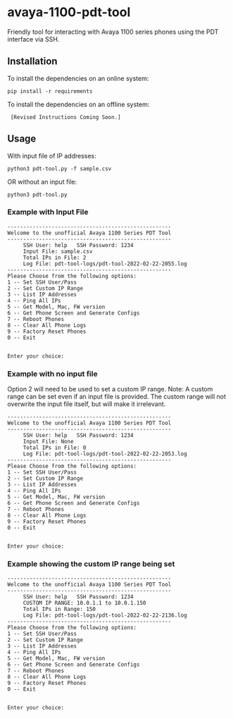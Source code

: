 # avaya-1100-pdt-tool
Friendly tool for interacting with Avaya 1100 series phones using the PDT interface via SSH.
## Installation
To install the dependencies on an online system:
```
pip install -r requirements
```
To install the dependencies on an offline system:

     [Revised Instructions Coming Soon.]

## Usage
With input file of IP addresses:
```
python3 pdt-tool.py -f sample.csv
```
OR without an input file:
```
python3 pdt-tool.py
```

### Example with Input File
```
----------------------------------------------------
Welcome to the unofficial Avaya 1100 Series PDT Tool
----------------------------------------------------
     SSH User: help   SSH Password: 1234
     Input File: sample.csv
     Total IPs in File: 2
     Log File: pdt-tool-logs/pdt-tool-2022-02-22-2055.log
----------------------------------------------------
Please Choose from the following options:
1 -- Set SSH User/Pass
2 -- Set Custom IP Range
3 -- List IP Addresses
4 -- Ping All IPs
5 -- Get Model, Mac, FW version
6 -- Get Phone Screen and Generate Configs
7 -- Reboot Phones
8 -- Clear All Phone Logs
9 -- Factory Reset Phones
0 -- Exit


Enter your choice: 
```
### Example with no input file
Option 2 will need to be used to set a custom IP range. Note: A custom range can be set even if an input file is provided. The custom range will not overwrite the input file itself, but will make it irrelevant.
```
----------------------------------------------------
Welcome to the unofficial Avaya 1100 Series PDT Tool
----------------------------------------------------
     SSH User: help   SSH Password: 1234
     Input File: None
     Total IPs in File: 0
     Log File: pdt-tool-logs/pdt-tool-2022-02-22-2053.log
----------------------------------------------------
Please Choose from the following options:
1 -- Set SSH User/Pass
2 -- Set Custom IP Range
3 -- List IP Addresses
4 -- Ping All IPs
5 -- Get Model, Mac, FW version
6 -- Get Phone Screen and Generate Configs
7 -- Reboot Phones
8 -- Clear All Phone Logs
9 -- Factory Reset Phones
0 -- Exit


Enter your choice: 
```
### Example showing the custom IP range being set
```
----------------------------------------------------
Welcome to the unofficial Avaya 1100 Series PDT Tool
----------------------------------------------------
     SSH User: help   SSH Password: 1234
     CUSTOM IP RANGE: 10.0.1.1 to 10.0.1.150
     Total IPs in Range: 150
     Log File: pdt-tool-logs/pdt-tool-2022-02-22-2136.log
----------------------------------------------------
Please Choose from the following options:
1 -- Set SSH User/Pass
2 -- Set Custom IP Range
3 -- List IP Addresses
4 -- Ping All IPs
5 -- Get Model, Mac, FW version
6 -- Get Phone Screen and Generate Configs
7 -- Reboot Phones
8 -- Clear All Phone Logs
9 -- Factory Reset Phones
0 -- Exit


Enter your choice: 
```
